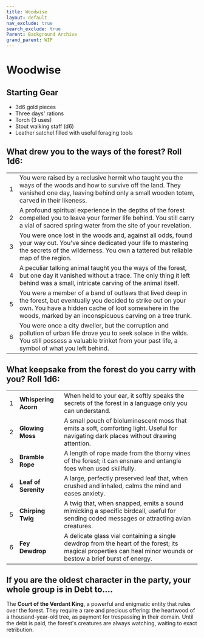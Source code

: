 ```yaml
---
title: Woodwise
layout: default
nav_exclude: true
search_exclude: true
Parent: Background Archive
grand_parent: WIP
---
```


# Woodwise

## Starting Gear

- 3d6 gold pieces
- Three days' rations
- Torch (3 uses)
- Stout walking staff (d6)
- Leather satchel filled with useful foraging tools

## What drew you to the ways of the forest? Roll 1d6:

|      |                                                              |
| ---- | ------------------------------------------------------------ |
| 1    | You were raised by a reclusive hermit who taught you the ways of the woods and how to survive off the land. They vanished one day, leaving behind only a small wooden totem, carved in their likeness. |
| 2    | A profound spiritual experience in the depths of the forest compelled you to leave your former life behind. You still carry a vial of sacred spring water from the site of your revelation. |
| 3    | You were once lost in the woods and, against all odds, found your way out. You've since dedicated your life to mastering the secrets of the wilderness. You own a tattered but reliable map of the region. |
| 4    | A peculiar talking animal taught you the ways of the forest, but one day it vanished without a trace. The only thing it left behind was a small, intricate carving of the animal itself. |
| 5    | You were a member of a band of outlaws that lived deep in the forest, but eventually you decided to strike out on your own. You have a hidden cache of loot somewhere in the woods, marked by an inconspicuous carving on a tree trunk. |
| 6    | You were once a city dweller, but the corruption and pollution of urban life drove you to seek solace in the wilds. You still possess a valuable trinket from your past life, a symbol of what you left behind. |

## What keepsake from the forest do you carry with you? Roll 1d6:

|      |                      |                                                              |
| ---- | -------------------- | ------------------------------------------------------------ |
| 1    | **Whispering Acorn** | When held to your ear, it softly speaks the secrets of the forest in a language only you can understand. |
| 2    | **Glowing Moss**     | A small pouch of bioluminescent moss that emits a soft, comforting light. Useful for navigating dark places without drawing attention. |
| 3    | **Bramble Rope**     | A length of rope made from the thorny vines of the forest; it can ensnare and entangle foes when used skillfully. |
| 4    | **Leaf of Serenity** | A large, perfectly preserved leaf that, when crushed and inhaled, calms the mind and eases anxiety. |
| 5    | **Chirping Twig**    | A twig that, when snapped, emits a sound mimicking a specific birdcall, useful for sending coded messages or attracting avian creatures. |
| 6    | **Fey Dewdrop**      | A delicate glass vial containing a single dewdrop from the heart of the forest; its magical properties can heal minor wounds or bestow a brief burst of energy. |

## If you are the oldest character in the party, your whole group is in Debt to....

The **Court of the Verdant King**, a powerful and enigmatic entity that rules over the forest. They require a rare and precious offering: the heartwood of a thousand-year-old tree, as payment for trespassing in their domain. Until the debt is paid, the forest's creatures are always watching, waiting to exact retribution.